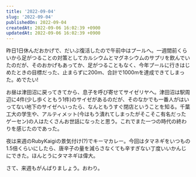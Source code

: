 ```yaml
---
title: '2022-09-04'
slug: '2022-09-04'
publishedOn: 2022-09-04
createdAt: 2022-09-06 16:02:39 +0900
updatedAt: 2022-09-06 16:02:39 +0900
---
```

昨日1日休んだおかげで、だいぶ復活したので午前中はプールへ。一週間前くらいから足がつることの対策としてカルシウムとマグネシウムのサプリを飲んでいたのだが、そのおかげもあってか、足がつることもなく、今年プールに行きはじめたときの目標だった、止まらずに200m、合計で1000mを達成できてしまった。めでたい!

お昼は津田沼に戻ってきてから、息子を呼び寄せてサイゼリヤへ。津田沼は駅周辺に4件(少し歩くともう1件)のサイゼがあるのだが、そのなかでも一番人がはいってない地下のサイゼへいったら、なんともうすぐ閉店ということを知る。千葉工大の学生や、アルティメット(今はもう潰れてしまったがそこそこ有名だったゲーセン)の人はたくさんお世話になったと思う。これでまた一つの時代の終わりを感じたのであった。

夜は来週のRubyKaigiの景気付け(?)でキーマカレー。今回はタマネギをいつもの1.5倍くらいにしたら、唐辛子の量を減らさなくても辛すぎない丁度いいかんじにできた。ほんとうにタマネギは偉大。

さて、来週もがんばりましょう。おわり。
